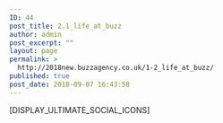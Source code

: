 ```yaml
---
ID: 44
post_title: 2.1_life_at_buzz
author: admin
post_excerpt: ""
layout: page
permalink: >
  http://2018new.buzzagency.co.uk/1-2_life_at_buzz/
published: true
post_date: 2018-09-07 16:43:58
---
```

[DISPLAY_ULTIMATE_SOCIAL_ICONS]